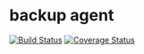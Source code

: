 # backup agent

[![Build Status](https://travis-ci.org/safeplan/backup-agent.svg?branch=master)](https://travis-ci.org/safeplan/backup-agent) [![Coverage Status](https://coveralls.io/repos/github/safeplan/backup-agent/badge.svg?branch=master)](https://coveralls.io/github/safeplan/backup-agent?branch=master)

